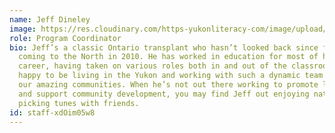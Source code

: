 ```yaml
---
name: Jeff Dineley
image: https://res.cloudinary.com/https-yukonliteracy-com/image/upload/q_35/v1650927035/IMG_8047_ezzmcg.jpg
role: Program Coordinator
bio: Jeff’s a classic Ontario transplant who hasn’t looked back since first
  coming to the North in 2010. He has worked in education for most of his
  career, having taken on various roles both in and out of the classroom. He is
  happy to be living in the Yukon and working with such a dynamic team to serve
  our amazing communities. When he’s not out there working to promote literacy
  and support community development, you may find Jeff out enjoying nature or
  picking tunes with friends.
id: staff-xdOim05w8
---
```

